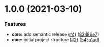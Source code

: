 # 1.0.0 (2021-03-10)


### Features

* **core:** add semantic release ([#4](https://github.com/AdrianInsua/curriculum-vitae/issues/4)) ([83486e7](https://github.com/AdrianInsua/curriculum-vitae/commit/83486e7f80e40d1b677f08012aaebeb00f899af2))
* **core:** initial project structure ([#2](https://github.com/AdrianInsua/curriculum-vitae/issues/2)) ([545a1ad](https://github.com/AdrianInsua/curriculum-vitae/commit/545a1adc45022fc9604519cec4767a8c61b30a46))
